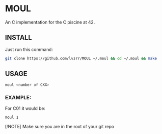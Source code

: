 # MOUL

An C implementation for the C piscine at 42.

## INSTALL

Just run this command:
```bash
git clone https://github.com/lvzrr/MOUL ~/.moul && cd ~/.moul && make
```
## USAGE 
```bash
moul <number of CXX>
```
### EXAMPLE:
For C01 it would be:
```bash
moul 1
```
[!NOTE] Make sure you are in the root of your git repo
